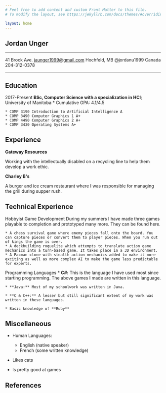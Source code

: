 ```yaml
---
# Feel free to add content and custom Front Matter to this file.
# To modify the layout, see https://jekyllrb.com/docs/themes/#overriding-theme-defaults

layout: home
---
```


## Jordan Unger

-------------------     ----------------------------
41 Brock Ave.                      jaunger1999@gmail.com
Hochfeld, MB                       @jordanu1999
Canada                             204-312-0378

-------------------     ----------------------------

Education
---------

2017-Present
   **BSc, Computer Science with a specialization in HCI**; University of Manitoba
    * Cumulative GPA: 4.1/4.5

    * COMP 3190 Introduction to Artificial Intelligence A
    * COMP 3490 Computer Graphics 1 A+
    * COMP 4490 Computer Graphics 2 A+
    * COMP 3430 Operating Systems A+

Experience
----------

**Gateway Resources**

Working with the intellectually disabled on a recycling line to help them develop a work ethic.

**Charley B's**

A burger and ice cream restaurant where I was responsible for managing the grill during supper rush.

Technical Experience
--------------------

Hobbyist Game Development
    During my summers I have made three games playable to completion and prototyped many more. They can be found here.

    * A chess survival game where enemy pieces fall onto the board. You can capture pieces or convert them to player pieces. When you run out of kings the game is over.
    * A deckbuilding roguelite which attempts to translate action game mechanics into a turn-based game. It takes place in a 3D environment.
    * A Pacman clone with stealth action mechanics added to make it more exciting as well as more complex AI to make the game less predictable for experts.

Programming Languages
    * **C#:** This is the language I have used most since starting programming. The above games I made are written in this language.

    * **Java:** Most of my schoolwork was written in Java.

    * **C & C++:** A lesser but still significant extent of my work was written in these languages.

    * Basic knowledge of **Ruby**

[ref]: https://github.com/jaunger1999

Miscellaneous
----------------------------------------

* Human Languages:

     * English (native speaker)
     * French (some written knowledge)
* Likes cats
* Is pretty good at games

References
----------------------------------------
